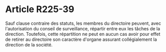# Article R225-39

Sauf clause contraire des statuts, les membres du directoire peuvent, avec l'autorisation du conseil de surveillance, répartir entre eux les tâches de la direction. Toutefois, cette répartition ne peut en aucun cas avoir pour effet de retirer au directoire son caractère d'organe assurant collégialement la direction de la société.